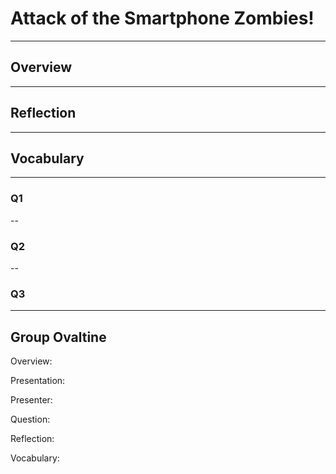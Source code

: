 # Attack of the Smartphone Zombies!

---

## Overview


---

## Reflection

---

## Vocabulary


---


### Q1

--

### Q2

--

### Q3


---

## Group Ovaltine
 Overview:

Presentation:

 Presenter:

 Question:

 Reflection:

 Vocabulary: